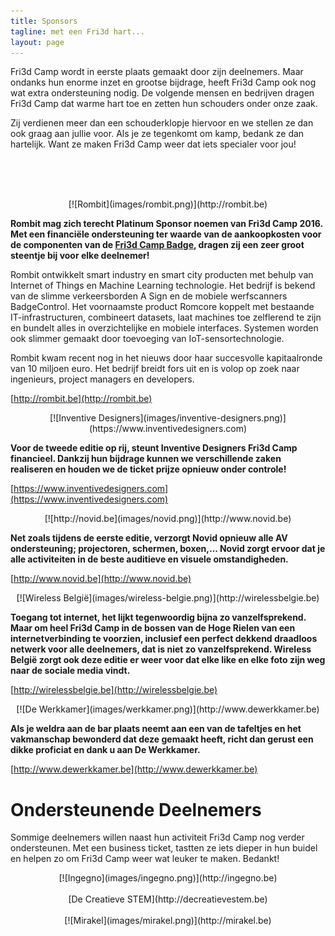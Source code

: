 ```yaml
---
title: Sponsors
tagline: met een Fri3d hart...
layout: page
---
```


Fri3d Camp wordt in eerste plaats gemaakt door zijn deelnemers. Maar ondanks
hun enorme inzet en grootse bijdrage, heeft Fri3d Camp ook nog wat extra
ondersteuning nodig. De volgende mensen en bedrijven dragen Fri3d Camp dat
warme hart toe en zetten hun schouders onder onze zaak.

Zij verdienen meer dan een schouderklopje hiervoor en we stellen ze dan ook
graag aan jullie voor. Als je ze tegenkomt om kamp, bedank ze dan hartelijk.
Want ze maken Fri3d Camp weer dat iets specialer voor jou!

<br><br><br>

<p align="center" markdown="1">[![Rombit](images/rombit.png)](http://rombit.be)</p>

**Rombit mag zich terecht Platinum Sponsor noemen van Fri3d Camp 2016. Met een financiële ondersteuning ter waarde van de aankoopkosten voor de componenten van de [Fri3d Camp Badge](https://github.com/Fri3dCamp/badge), dragen zij een zeer groot steentje bij voor elke deelnemer!**

Rombit ontwikkelt smart industry en smart city producten met behulp van Internet of Things en Machine Learning technologie. Het bedrijf is bekend van de slimme verkeersborden A Sign en de mobiele werfscanners BadgeControl. Het voornaamste product Romcore koppelt met bestaande IT-infrastructuren, combineert datasets, laat machines toe zelflerend te zijn en bundelt alles in overzichtelijke en mobiele interfaces. Systemen worden ook slimmer gemaakt door toevoeging van IoT-sensortechnologie. 

Rombit kwam recent nog in het nieuws door haar succesvolle kapitaalronde van 10 miljoen euro. Het bedrijf breidt fors uit en is volop op zoek naar ingenieurs, project managers en developers.

[http://rombit.be](http://rombit.be)

<p align="center" markdown="1">[![Inventive Designers](images/inventive-designers.png)](https://www.inventivedesigners.com)</p>

**Voor de tweede editie op rij, steunt Inventive Designers Fri3d Camp financieel. Dankzij hun bijdrage kunnen we verschillende zaken realiseren en houden we de ticket prijze opnieuw onder controle!**

[https://www.inventivedesigners.com](https://www.inventivedesigners.com)

<p align="center" markdown="1">[![http://novid.be](images/novid.png)](http://www.novid.be)</p>

**Net zoals tijdens de eerste editie, verzorgt Novid opnieuw alle AV ondersteuning; projectoren, schermen, boxen,... Novid zorgt ervoor dat je alle activiteiten in de beste auditieve en visuele omstandigheden.**

[http://www.novid.be](http://www.novid.be)

<p align="center" markdown="1">[![Wireless België](images/wireless-belgie.png)](http://wirelessbelgie.be)</p>

**Toegang tot internet, het lijkt tegenwoordig bijna zo vanzelfsprekend. Maar om heel Fri3d Camp in de bossen van de Hoge Rielen van een internetverbinding te voorzien, inclusief een perfect dekkend draadloos netwerk voor alle deelnemers, dat is niet zo vanzelfsprekend. Wireless België zorgt ook deze editie er weer voor dat elke like en elke foto zijn weg naar de sociale media vindt.**

[http://wirelessbelgie.be](http://wirelessbelgie.be)

<p align="center" markdown="1">[![De Werkkamer](images/werkkamer.png)](http://www.dewerkkamer.be)</p>

**Als je weldra aan de bar plaats neemt aan een van de tafeltjes en het vakmanschap bewonderd dat deze gemaakt heeft, richt dan gerust een dikke proficiat en dank u aan De Werkkamer.**

[http://www.dewerkkamer.be](http://www.dewerkkamer.be)

# Ondersteunende Deelnemers

Sommige deelnemers willen naast hun activiteit Fri3d Camp nog verder ondersteunen. Met een business ticket, tastten ze iets dieper in hun buidel en helpen zo om Fri3d Camp weer wat leuker te maken. Bedankt!

<p align="center" markdown="1">
  [![Ingegno](images/ingegno.png)](http://ingegno.be)
  <br><br>
  [De Creatieve STEM](http://decreatievestem.be)
  <br><br>
  [![Mirakel](images/mirakel.png)](http://mirakel.be)
</p>
